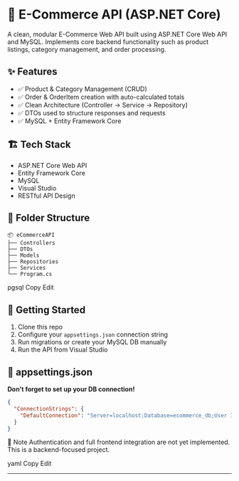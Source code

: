 # 🛒 E-Commerce API (ASP.NET Core)

A clean, modular E-Commerce Web API built using ASP.NET Core Web API and MySQL. Implements core backend functionality such as product listings, category management, and order processing.

## ✨ Features

- ✅ Product & Category Management (CRUD)
- ✅ Order & OrderItem creation with auto-calculated totals
- ✅ Clean Architecture (Controller → Service → Repository)
- ✅ DTOs used to structure responses and requests
- ✅ MySQL + Entity Framework Core

## 🏗️ Tech Stack

- ASP.NET Core Web API
- Entity Framework Core
- MySQL
- Visual Studio
- RESTful API Design

## 📁 Folder Structure
```
📦 eCommerceAPI
├── Controllers
├── DTOs
├── Models
├── Repositories
├── Services
└── Program.cs
```
pgsql
Copy
Edit

## 🚀 Getting Started

1. Clone this repo
2. Configure your `appsettings.json` connection string
3. Run migrations or create your MySQL DB manually
4. Run the API from Visual Studio

## 🔐 appsettings.json

**Don’t forget to set up your DB connection!**

```json
{
  "ConnectionStrings": {
    "DefaultConnection": "Server=localhost;Database=ecommerce_db;User Id=youruser;Password=yourpassword;"
  }
}
```
📌 Note
Authentication and full frontend integration are not yet implemented. This is a backend-focused project.

yaml
Copy
Edit

---


